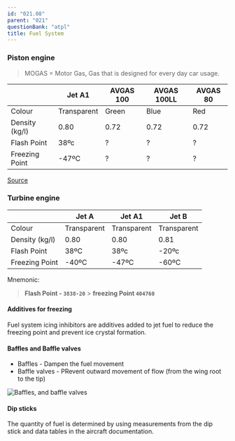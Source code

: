 ```yaml
---
id: "021.08"
parent: "021"
questionBank: "atpl"
title: Fuel System
---
```


### Piston engine

> MOGAS = Motor Gas, Gas that is designed for every day car usage.

|                | Jet A1      | AVGAS 100 | AVGAS 100LL | AVGAS 80 |
| -------------- | ----------- | --------- | ----------- | -------- |
| Colour         | Transparent | Green     | Blue        | Red      |
| Density (kg/l) | 0.80        | 0.72      | 0.72        | 0.72     |
| Flash Point    | 38ºc        | ?         | ?           | ?        |
| Freezing Point | -47ºC       | ?         | ?           | ?        |

[Source](https://skybrary.aero/articles/ignition-fuels)

### Turbine engine

|                | Jet A       | Jet A1      | Jet B       |
| -------------- | ----------- | ----------- | ----------- |
| Colour         | Transparent | Transparent | Transparent |
| Density (kg/l) | 0.80        | 0.80        | 0.81        |
| Flash Point    | 38ºC        | 38ºc        | -20ºc       |
| Freezing Point | -40ºC       | -47ºC       | -60ºC       |

Mnemonic:

> **Flash Point - `3838-20`** > **freezing Point `404760`**

#### Additives for freezing

Fuel system icing inhibitors are additives added to jet fuel to reduce the
freezing point and prevent ice crystal formation.

#### Baffles and Baffle valves

- Baffles - Dampen the fuel movement
- Baffle valves - PRevent outward movement of flow (from the wing root to the
  tip)

<img src="images/021.08.02.02-01.png" alt="Baffles, and baffle valves" />

<Source
  href="https://www.faa.gov/regulations_policies/handbooks_manuals/aviation/"
  alt="FAA H-8083-31"
/>

#### Dip sticks

The quantity of fuel is determined by using measurements from the dip stick and
data tables in the aircraft documentation.

